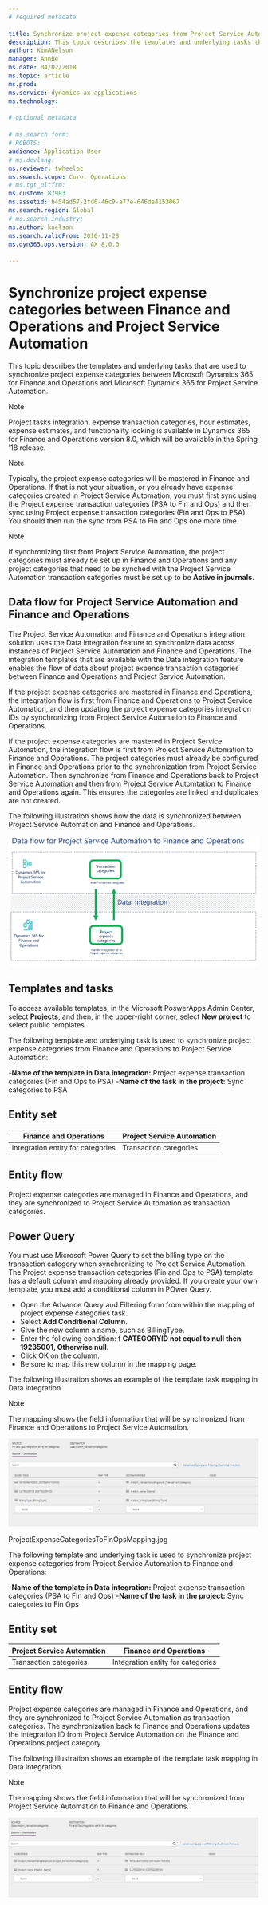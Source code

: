 ```yaml
---
# required metadata

title: Synchronize project expense categories from Project Service Automation 
description: This topic describes the templates and underlying tasks that are used to synchronize project expense categories between Microsoft Dynamics 365 for Finance and Operations and Microsoft Dynamics 365 for Project Service Automation.
author: KimANelson
manager: AnnBe
ms.date: 04/02/2018
ms.topic: article
ms.prod: 
ms.service: dynamics-ax-applications
ms.technology: 

# optional metadata

# ms.search.form: 
# ROBOTS: 
audience: Application User
# ms.devlang: 
ms.reviewer: twheeloc
ms.search.scope: Core, Operations
# ms.tgt_pltfrm: 
ms.custom: 87983
ms.assetid: b454ad57-2fd6-46c9-a77e-646de4153067
ms.search.region: Global
# ms.search.industry: 
ms.author: knelson
ms.search.validFrom: 2016-11-28
ms.dyn365.ops.version: AX 8.0.0

---
```


# Synchronize project expense categories between Finance and Operations and Project Service Automation

This topic describes the templates and underlying tasks that are used to synchronize project expense categories between Microsoft Dynamics 365 for Finance and Operations and Microsoft Dynamics 365 for Project Service Automation.

> [!NOTE]
> Project tasks integration, expense transaction categories, hour estimates, expense estimates, and functionality locking is available 
in Dynamics 365 for Finance and Operations version 8.0, which will be available in the Spring '18 release.

> [!NOTE]
> Typically, the project expense categories will be mastered in Finance and Operations. If that is not your situation, or you already have expense categories created in Project Service Automation, you must first sync using the Project expense transaction categories (PSA to Fin and Ops) and then sync using Project expense transaction categories (Fin and Ops to PSA). You should then run the sync from PSA to Fin and Ops one more time.

> [!NOTE]
> If synchronizing first from Project Service Automation, the project categories must already be set up in Finance and Operations and any project categories that need to be synched with the Project Service Automation transaction categories must be set up to be **Active in journals**.

## Data flow for Project Service Automation and Finance and Operations

The Project Service Automation and Finance and Operations integration solution uses the Data integration feature to synchronize data across instances of Project Service Automation and Finance and Operations. The integration templates that are available with the Data integration feature enables the flow of data about project expense transaction categories between Finance and Operations and Project Service Automation.

If the project expense categories are mastered in Finance and Operations, the integration flow is first from Finance and Operations to Project Service Automation, and then updating the project expense categories integration IDs by synchronizing from Project Service Automation to Finance and Operations.

If the project expense categories are mastered in Project Service Automation, the integration flow is first from Project Service Automation to Finance and Operations. The project categories must already be configured in Finance and Operations prior to the synchronization from Project Service Automation. Then synchronize from Finance and Operations back to Project Service Automation and then from Project Service Automtation to Finance and Operations again. This ensures the categories are linked and duplicates are not created.

The following illustration shows how the data is synchronized between Project Service Automation and Finance and Operations.

[![Data flow for Project Service Automation integration with Finance and Operations](./media/ProjectExpenseCategoriesFlow.png)](./media/ProjectExpenseCategoriesFlow.png)


## Templates and tasks

To access available templates, in the Microsoft PoswerApps Admin Center, select **Projects**, and then, in the upper-right corner, select **New project** to select public templates.

The following template and underlying task is used to synchronize project expense categories from Finance and Operations to Project Service Automation:

-**Name of the template in Data integration:** Project expense transaction categories (Fin and Ops to PSA)
-**Name of the task in the project:** Sync categories to PSA

## Entity set

| Finance and Operations               | Project Service Automation    |
|--------------------------------------|-------------------------------|
| Integration entity for categories    | Transaction categories        |

## Entity flow

Project expense categories are managed in Finance and Operations, and they are synchronized to Project Service Automation as transaction categories.

## Power Query

You must use Microsoft Power Query to set the billing type on the transaction category when synchronizing to Project Service Automation. The Project expense transaction categories (Fin and Ops to PSA) template has a default column and mapping already provided. If you create your own template, you must add a conditional column in POwer Query.
- Open the Advance Query and Filtering form from within the mapping of project expense categories task.
- Select **Add Conditional Column**.
- Give the new column a name, such as BillingType.
- Enter the following condition: f **CATEGORYID not equal to null then 19235001, Otherwise null**.
- Click OK on the column.
- Be sure to map this new column in the mapping page.

The following illustration shows an example of the template task mapping in Data integration.

> [!NOTE]
> The mapping shows the field information that will be synchronized from Finance and Operations to Project Service Automation.

[![Template mapping](./media/ProjectExpenseCategoriesToPSAMapping.jpg)](./media/ProjectExpenseCategoriesToPSAMapping.jpg)

ProjectExpenseCategoriesToFinOpsMapping.jpg

The following template and underlying task is used to synchronize project expense categories from Project Service Automation to Finance and Operations:

-**Name of the template in Data integration:** Project expense transaction categories (PSA to Fin and Ops)
-**Name of the task in the project:** Sync categories to Fin Ops

## Entity set

| Project Service Automation      | Finance and Operations             |
|---------------------------------|------------------------------------|
| Transaction categories          | Integration entity for categories  | 

## Entity flow

Project expense categories are managed in Finance and Operations, and they are synchronized to Project Service Automation as transaction categories. The synchronization back to Finance and Operations updates the integration ID from Project Service Automation on the Finance and Operations project category.

The following illustration shows an example of the template task mapping in Data integration.

> [!NOTE]
> The mapping shows the field information that will be synchronized from Project Service Automation to Finance and Operations.

[![Template mapping](./media/ProjectExpenseCategoriesToFinOpsMapping.jpg)](./media/ProjectExpenseCategoriesToFinOpsMapping.jpg)
